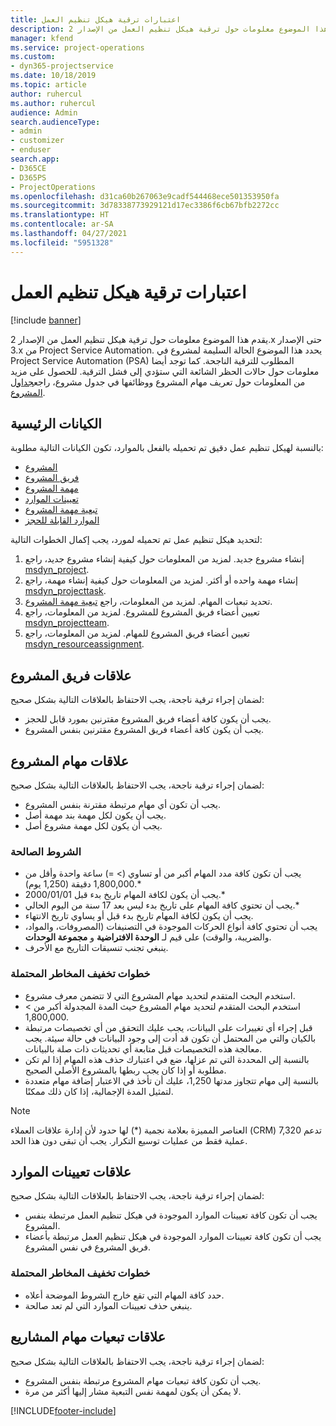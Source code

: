 ```yaml
---
title: اعتبارات ترقية هيكل تنظيم العمل
description: يقدم هذا الموضوع معلومات حول ترقية هيكل تنظيم العمل من الإصدار 2.x حتى الإصدار 3.x من Project Service Automation.
manager: kfend
ms.service: project-operations
ms.custom:
- dyn365-projectservice
ms.date: 10/18/2019
ms.topic: article
author: ruhercul
ms.author: ruhercul
audience: Admin
search.audienceType:
- admin
- customizer
- enduser
search.app:
- D365CE
- D365PS
- ProjectOperations
ms.openlocfilehash: d31ca60b267063e9cadf544468ece501353950fa
ms.sourcegitcommit: 3d78338773929121d17ec3386f6cb67bfb2272cc
ms.translationtype: HT
ms.contentlocale: ar-SA
ms.lasthandoff: 04/27/2021
ms.locfileid: "5951328"
---
```

# <a name="upgrade-considerations-for-the-work-breakdown-structure"></a>اعتبارات ترقية هيكل تنظيم العمل

[!include [banner](../includes/psa-now-project-operations.md)]

يقدم هذا الموضوع معلومات حول ترقية هيكل تنظيم العمل من الإصدار 2.x حتى الإصدار 3.x من Project Service Automation. يحدد هذا الموضوع الحالة السليمة لمشروع في Project Service Automation (PSA) المطلوب للترقية الناجحة. كما توجد أيضا معلومات حول حالات الحظر الشائعة التي ستؤدي إلى فشل الترقية. للحصول على مزيد من المعلومات حول تعريف مهام المشروع ووظائفها في جدول مشروع، راجع[جداول المشروع](project-creating.md).

## <a name="key-entities"></a>الكيانات الرئيسية
بالنسبة لهيكل تنظيم عمل دقيق تم تحميله بالفعل بالموارد، تكون الكيانات التالية مطلوبة:

- [المشروع](/dynamics365/customerengagement/on-premises/developer/entities/msdyn_project)
- [فريق المشروع](/dynamics365/customerengagement/on-premises/developer/entities/msdyn_projectteam)
- [مهمة المشروع](/dynamics365/customerengagement/on-premises/developer/entities/msdyn_projecttask)
- [تعيينات الموارد](/dynamics365/customerengagement/on-premises/developer/entities/msdyn_resourceassignment)
- [تبعية مهمة المشروع](/dynamics365/customerengagement/on-premises/developer/entities/msdyn_projecttaskdependency)
- [الموارد القابلة للحجز](/dynamics365/customerengagement/on-premises/developer/entities/bookableresource)

لتحديد هيكل تنظيم عمل تم تحميله لمورد، يجب إكمال الخطوات التالية:

1. إنشاء مشروع جديد. لمزيد من المعلومات حول كيفية إنشاء مشروع جديد، راجع [msdyn_project](/dynamics365/customerengagement/on-premises/developer/entities/msdyn_project).
2. إنشاء مهمة واحده أو أكثر. لمزيد من المعلومات حول كيفية إنشاء مهمة، راجع [msdyn_projecttask](/dynamics365/customerengagement/on-premises/developer/entities/msdyn_projecttask).
3. تحديد تبعيات المهام. لمزيد من المعلومات، راجع [تبعية مهمة المشروع](/dynamics365/customerengagement/on-premises/developer/entities/msdyn_projecttaskdependency).
4. تعيين أعضاء فريق المشروع للمشروع. لمزيد من المعلومات، راجع [msdyn_projectteam](/dynamics365/customerengagement/on-premises/developer/entities/msdyn_projectteam).
5. تعيين أعضاء فريق المشروع للمهام. لمزيد من المعلومات، راجع [msdyn_resourceassignment](/dynamics365/customerengagement/on-premises/developer/entities/msdyn_resourceassignment).

## <a name="project-team-relationships"></a>علاقات فريق المشروع

لضمان إجراء ترقية ناجحة، يجب الاحتفاظ بالعلاقات التالية بشكل صحيح:
- يجب أن يكون كافة أعضاء فريق المشروع مقترنين بمورد قابل للحجز.
- يجب أن يكون كافة أعضاء فريق المشروع مقترنين بنفس المشروع. 

## <a name="project-task-relationships"></a>علاقات مهام المشروع
لضمان إجراء ترقية ناجحة، يجب الاحتفاظ بالعلاقات التالية بشكل صحيح:

- يجب أن تكون أي مهام مرتبطة مقترنة بنفس المشروع.
- يجب أن يكون لكل مهمة بند مهمة أصل.
- يجب أن يكون لكل مهمة مشروع أصل.

### <a name="valid-conditions"></a>الشروط الصالحة

- يجب أن تكون كافة مدد المهام أكبر من أو تساوي (> =) ساعة واحدة وأقل من 1,800,000 دقيقة (1,250 يوم).*
- يجب أن يكون لكافة المهام تاريخ بدء قبل 2000/01/01.*
- يجب أن تحتوي كافة المهام على تاريخ بدء ليس بعد 17 سنة من اليوم الحالي.*
- يجب أن يكون لكافة المهام تاريخ بدء قبل أو يساوي تاريخ الانتهاء.
- يجب أن تحتوي كافة أنواع الحركات الموجودة في التصنيفات (المصروفات، والمواد، والضريبة، والوقت) على قيم لـ **الوحدة الافتراضية** و **مجموعة الوحدات**.
- ينبغي تجنب تنسيقات التاريخ مع الأحرف.

### <a name="potential-mitigation-steps"></a>خطوات تخفيف المخاطر المحتملة
- استخدم البحث المتقدم لتحديد مهام المشروع التي لا تتضمن معرف مشروع.
- استخدم البحث المتقدم لتحديد مهام المشروع حيث المدة المجدولة أكبر من > 1,800,000.
- قبل إجراء أي تغييرات على البيانات، يجب عليك التحقق من أي تخصيصات مرتبطة بالكيان والتي من المحتمل أن تكون قد أدت إلى وجود البيانات في حالة سيئة. يجب معالجة هذه التخصيصات قبل متابعة أي تحديثات ذات صلة بالبيانات.
- بالنسبة إلى المحددة التي تم عزلها، ضع في اعتبارك حذف هذه المهام إذا لم تكن مطلوبة أو إذا كان يجب ربطها بالمشروع الأصلي الصحيح.
- بالنسبة إلى مهام تتجاوز مدتها 1,250، عليك أن تأخذ في الاعتبار إضافة مهام متعددة لتمثيل المدة الإجمالية، إذا كان ذلك ممكنًا.

> [!NOTE]
> العناصر المميزة بعلامة نجمية (\*) لها حدود لأن إدارة علاقات العملاء (CRM) تدعم 7,320 عملية فقط من عمليات توسيع التكرار. يجب أن تبقى دون هذا الحد.

## <a name="resource-assignment-relationships"></a>علاقات تعيينات الموارد
لضمان إجراء ترقية ناجحة، يجب الاحتفاظ بالعلاقات التالية بشكل صحيح:

- يجب أن تكون كافة تعيينات الموارد الموجودة في هيكل تنظيم العمل مرتبطة بنفس المشروع.
- يجب أن تكون كافة تعيينات الموارد الموجودة في هيكل تنظيم العمل مرتبطة بأعضاء فريق المشروع في نفس المشروع.

### <a name="potential-mitigation-steps"></a>خطوات تخفيف المخاطر المحتملة
- حدد كافة المهام التي تقع خارج الشروط الموضحة أعلاه.  
- ينبغي حذف تعيينات الموارد التي لم تعد صالحة.

## <a name="project-task-dependency-relationships"></a>علاقات تبعيات مهام المشاريع
لضمان إجراء ترقية ناجحة، يجب الاحتفاظ بالعلاقات التالية بشكل صحيح:

- يجب أن تكون كافة تبعيات مهام المشروع مرتبطة بنفس المشروع.
- لا يمكن أن يكون لمهمة نفس التبعية مشار إليها أكثر من مرة.


[!INCLUDE[footer-include](../includes/footer-banner.md)]
